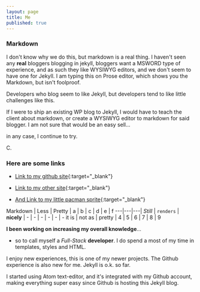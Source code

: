 ```yaml
---
layout: page
title: Me
published: true
---
```


### Markdown

I don't know why we do this, but markdown is a real thing.  I haven't seen any __real__ bloggers blogging in jekyll, bloggers want a MSWORD type of experience, and as such they like WYSIWYG editors, and we don't seem to have one for Jekyll.  I am typing this on Prose editor, which shows you the Markdown, but isn't foolproof.


Developers who blog seem to like Jekyll, but developers tend to like little challenges like this.


If I were to ship an existing WP blog to Jekyll, I would have to teach the client about markdown, or create a WYSIWYG editor to markdown for said blogger. I am not sure that would be an easy sell...


in any case, I continue to try.


C.

### Here are some links

* [Link to my github site](https://caleb542.github.com){:target="_blank"}

* [Link to my other site](http://calebhamilton.com){:target="_blank"}

* [And Link to my little pacman sprite](http://calebhamilton.com/pacman){:target="_blank"}


Markdown | Less | Pretty | a | b | c | d | e | f
---|---|---|
*Still* | `renders` | **nicely** | - | - | - | - | - | -
it is | not as  | pretty | 4 | 5 | 6 | 7 | 8 | 9


**I been working on increasing my overall knowledge**...

+ so to call myself a _Full-Stack_ **developer**. I do spend a most of my time in templates, styles and HTML.

I enjoy new experiences, this is one of my newer projects.  The Github experience is also new for me. Jekyll is o.k. so far.  

I started using Atom text-editor, and it's integrated with my Github account, making everything super easy since Github is hosting this Jekyll blog.
